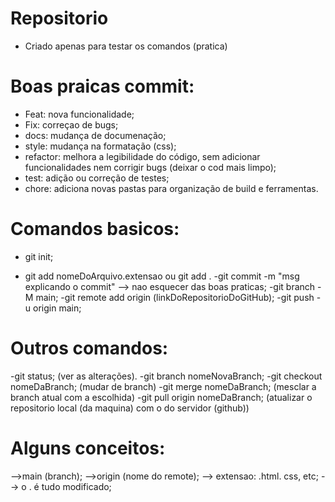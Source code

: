 # Repositorio 
- Criado apenas para testar os comandos (pratica)

# Boas praicas commit:
- Feat: nova funcionalidade;
- Fix: correçao de bugs;
- docs: mudança de documenação;
- style: mudança na formatação (css);
- refactor: melhora a legibilidade do código, sem adicionar funcionalidades nem corrigir bugs (deixar o cod mais limpo);
- test: adição ou correção de testes;
- chore: adiciona novas pastas para organização de build e ferramentas.

# Comandos basicos:
- git init;

- git add nomeDoArquivo.extensao ou git add . 
-git commit -m "msg explicando o commit" --> nao esquecer das boas praticas;
-git branch -M main;
-git remote add origin (linkDoRepositorioDoGitHub);
-git push -u origin main;

# Outros comandos:
-git status; (ver as alterações).
-git branch nomeNovaBranch;
-git checkout nomeDaBranch; (mudar de branch)
-git merge nomeDaBranch; (mesclar a branch atual com a escolhida)
-git pull origin nomeDaBranch; (atualizar o repositorio local (da maquina) com o do servidor (github))


# Alguns conceitos:
-->main (branch);
-->origin (nome do remote);
--> extensao: .html. css, etc;
--> o . é tudo modificado;